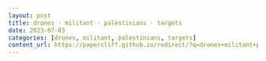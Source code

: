 ```yaml
---
layout: post
title: drones · militant · palestinians · targets
date: 2023-07-03
categories: [drones, militant, palestinians, targets]
content_url: https://papercliff.github.io/redirect/?q=drones+militant+palestinians+targets&tbs=cdr:1,cd_min:7/2/2023,cd_max:7/4/2023
---
```

